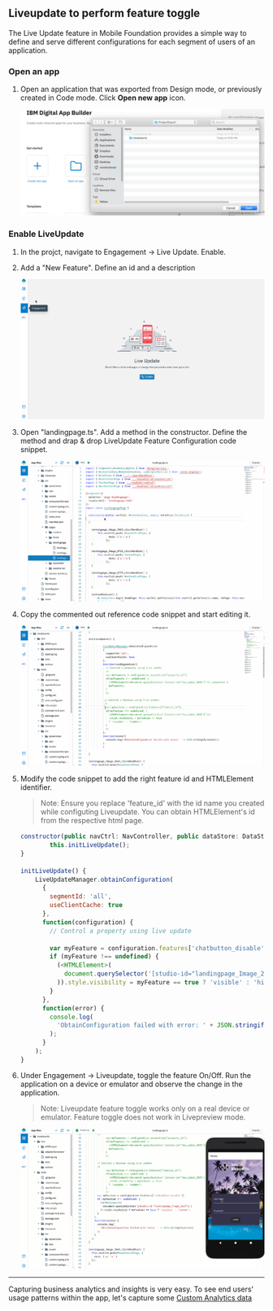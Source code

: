 ## Liveupdate to perform feature toggle

The Live Update feature in Mobile Foundation provides a simple way to define and serve different configurations for each segment of users of an application. 

### Open an app

1. Open an application that was exported from Design mode, or previously created in Code mode. Click **Open new app** icon. 

    ![Import](../Artifacts/screenshots/dab-modresorts-import-codemode.png)

### Enable LiveUpdate
    
1. In the projct, navigate to Engagement -> Live Update. Enable.

2. Add a "New Feature". Define an id and a description 

	![Liveupate mode](../Artifacts/screenshots/dab-modresorts-codemode-enableliveupdate.gif)    

3. Open "landingpage.ts". Add a method in the constructor. Define the method and drap & drop LiveUpdate Feature Configuration code snippet.

	![Liveupdate coding](../Artifacts/screenshots/dab-modresorts-codemode-enableliveupdate-coding.gif)

4. Copy the commented out reference code snippet and start editing it.

	![Liveupdate button disable](../Artifacts/screenshots/dab-modresorts-codemode-enableliveupdate-coding-buttondisable.gif)

5. Modify the code snippet to add the right feature id and HTMLElement identifier.
	
	>Note: Ensure you replace 'feature_id' with the id name you created while configuting Liveupdate. You can obtain HTMLElement's id from the respective html page.


	```javascript
	constructor(public navCtrl: NavController, public dataStore: DataStore) {
	    	this.initLiveUpdate();
	}
	  
	initLiveUpdate() {
	    LiveUpdateManager.obtainConfiguration(
	      {
	        segmentId: 'all',
	        useClientCache: true
	      },
	      function(configuration) {
	        // Control a property using live update
	        
	        var myFeature = configuration.features['chatbutton_disable'];
	        if (myFeature !== undefined) {
	          (<HTMLElement>(
	            document.querySelector('[studio-id="landingpage_Image_2667"]')
	          )).style.visibility = myFeature == true ? 'visible' : 'hidden';
	        }
	      },
	      function(error) {
	        console.log(
	          'ObtainConfiguration failed with error: ' + JSON.stringify(error)
	        );
	      }
	    );
	}
	```
			

6. Under Engagement -> Liveupdate, toggle the feature On/Off. Run the application on a device or emulator and observe the change in the application.

	>Note: Liveupdate feature toggle works only on a real device or emulator. Feature toggle does not work in Livepreview mode.  


	![Liveupdate toggle](../Artifacts/screenshots/dab-modresorts-codemode-enableliveupdate-featuretoggle.gif)
	
-------------
Capturing business analytics and insights is very easy. To see end users' usage patterns within the app, let's capture some [Custom Analytics data](../custom-analytics)
